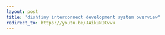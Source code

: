```yaml
---
layout: post
title: "dishtiny interconnect development system overview"
redirect_to: https://youtu.be/JAikuNICvvk
---
```

